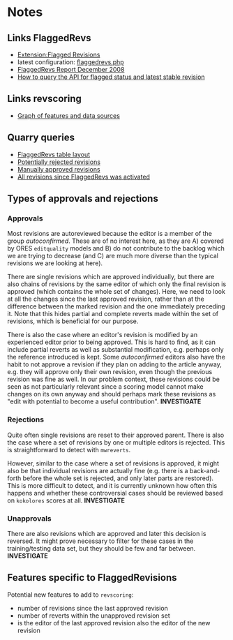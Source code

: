 # Notes

## Links FlaggedRevs

- [Extension:Flagged Revisions](https://www.mediawiki.org/wiki/Extension:FlaggedRevs) 
- latest configuration: [flaggedrevs.php](https://github.com/wikimedia/operations-mediawiki-config/blob/master/wmf-config/flaggedrevs.php)
- [FlaggedRevs Report December 2008](https://meta.wikimedia.org/wiki/FlaggedRevs_Report_December_2008)
- [How to query the API for flagged status and latest stable revision](https://en.wikipedia.org/w/api.php?action=help&modules=query%2Bflagged)

## Links revscoring
- [Graph of features and data sources](https://upload.wikimedia.org/wikipedia/commons/a/a6/Revision_scoring.metric_dependencies.svg)

## Quarry queries
- [FlaggedRevs table layout](https://quarry.wmflabs.org/query/27154)
- [Potentially rejected revisions](https://quarry.wmflabs.org/query/27161)
- [Manually approved revisions](https://quarry.wmflabs.org/query/27156)
- [All revisions since FlaggedRevs was activated](https://quarry.wmflabs.org/query/27173)

## Types of approvals and rejections

### Approvals
Most revisions are autoreviewed because the editor is a member of the group *autoconfirmed*.
These are of no interest here, as they are A) covered by ORES `editquality` models and B) do not
contribute to the backlog which we are trying to decrease (and C) are much more diverse than
the typical revisions we are looking at here).

There are single revisions which are approved individually, but there are also chains of revisions
by the same editor of which only the final revision is approved (which contains the whole set of changes).
Here, we need to look at all the changes since the last approved revision, rather than at the difference between
the marked revision and the one immediately preceding it. Note that this hides partial and complete reverts made
within the set of revisions, which is beneficial for our purpose. 

There is also the case where an editor's revision is modified by an experienced editor prior to being approved.
This is hard to find, as it can include partial reverts as well as substantial modification, e.g. perhaps only
the reference introduced is kept. Some *autoconfirmed* editors also have the habit to not approve a revision if
they plan on adding to the article anyway, e.g. they will approve only their own revision, even though the
previous revision was fine as well. In our problem context, these revisions could be seen as not particularly
relevant since a scoring model cannot make changes on its own anyway and should perhaps mark these revisions as
"edit with potential to become a useful contribution". **INVESTIGATE**

### Rejections
Quite often single revisions are reset to their approved parent.
There is also the case where a set of revisions by one or multiple editors is rejected.
This is straightforward to detect with `mwreverts`.

However, similar to the case where a set of revisions is approved, it might also be that
individual revisions are actually fine (e.g. there is a back-and-forth before the whole set is rejected,
and only later parts are restored). This is more difficult to detect, and it is currently unknown how
often this happens and whether these controversial cases should be reviewed based on `kokolores` scores at all.
**INVESTIGATE**

### Unapprovals
There are also revisions which are approved and later this decision is reversed. It might prove necessary to filter
for these cases in the training/testing data set, but they should be few and far between. **INVESTIGATE**

## Features specific to FlaggedRevisions

Potential new features to add to `revscoring`:
- number of revisions since the last approved revision
- number of reverts within the unapproved revision set
- is the editor of the last approved revision also the editor of the new revision
